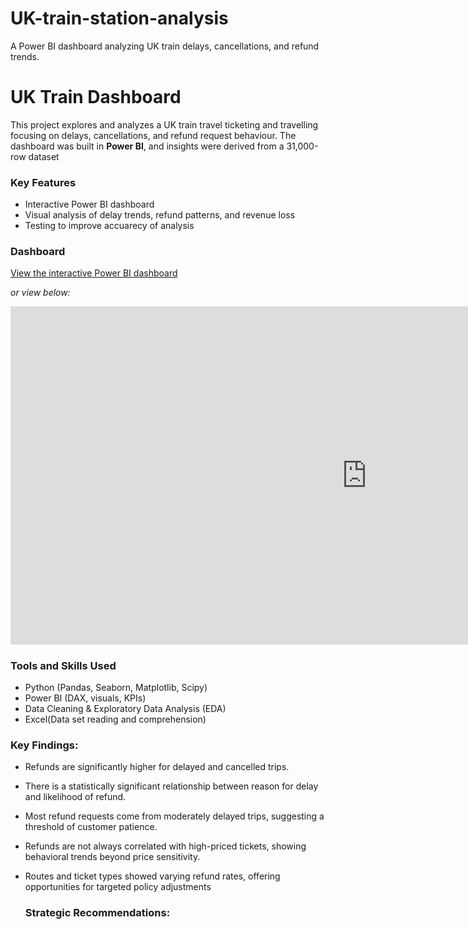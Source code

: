 # UK-train-station-analysis
A Power BI dashboard analyzing UK train delays, cancellations, and refund trends. 

# UK Train Dashboard

This project explores and analyzes a UK train travel ticketing and travelling focusing on delays, cancellations, and refund request behaviour. The dashboard was built in **Power BI**, and insights were derived from a 31,000-row dataset

### Key Features
- Interactive Power BI dashboard
- Visual analysis of delay trends, refund patterns, and revenue loss
- Testing to improve accuarecy of analysis

### Dashboard
[View the interactive Power BI dashboard](https://app.powerbi.com/reportEmbed?reportId=ed853100-e602-41c8-a42c-58a1b429a2ab&autoAuth=true&ctid=bd697c1b-c481-479c-841e-c618542675c3) 

_or view below:_

<iframe title="UK TRAIN ANALYSIS DASHBOARD" width="1140" height="541.25" src="https://app.powerbi.com/reportEmbed?reportId=ed853100-e602-41c8-a42c-58a1b429a2ab&autoAuth=true&ctid=bd697c1b-c481-479c-841e-c618542675c3" frameborder="0" allowFullScreen="true"></iframe>

### Tools and Skills Used
- Python (Pandas, Seaborn, Matplotlib, Scipy)
- Power BI (DAX, visuals, KPIs)
- Data Cleaning & Exploratory Data Analysis (EDA)
- Excel(Data set reading and comprehension)

### Key Findings:
- Refunds are significantly higher for delayed and cancelled trips.
- There is a statistically significant relationship between reason for delay and likelihood of refund.
- Most refund requests come from moderately delayed trips, suggesting a threshold of customer patience.
- Refunds are not always correlated with high-priced tickets, showing behavioral trends beyond price sensitivity.
- Routes and ticket types showed varying refund rates, offering opportunities for targeted policy adjustments

  ### Strategic Recommendations:

